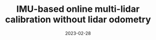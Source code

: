 ---
title: "IMU-based online multi-lidar calibration without lidar odometry"
collection: publications
permalink: /publication/2023-02-28-online-imu-calibration
excerpt: "When deploying autonomous systems that require several sensors for perception, accurate and reliable extrinsic calibration is required. In this research, we offer a reliable technique that can extrinsically calibrate numerous lidars in the base frame of a moving vehicle without the use of odometry estimation or fiducial markers. Our method is based on comparing the raw IMU signals between a collocated IMU present with the lidar and the IMU measurements from the GNSS system in the vehicle base frame. Additionally, based on our observability criterion, we choose measurements that include the most mutual information rather than comparing all comparable IMU readings. This enables us to locate the measurements that are most useful for real-time calibration. Utilizing data gathered from Scania test vehicles with various sensor setups, we have successfully validated our methodology."
date: 2023-02-28
venue: 'Submitted in IROS'
paperurl: https://mrsandipandas.github.io/files/imu-online-calibration.pdf
videourl: https://mrsandipandas.github.io/files/imu-online-calibration.mp4
citation: 'Das, S., Boberg, B., 2023. IMU-based online multi-lidar calibration without lidar odometry. <i>arXiv preprint</i> arXiv:2302.14735.'
shortcitation: 'Das, S., Boberg, B., 2023. <i>arXiv preprint</i> arXiv:2302.14735.'
---